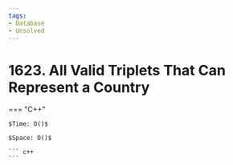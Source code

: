 ```yaml
---
tags:
- Database
- Unsolved
---
```



# 1623. All Valid Triplets That Can Represent a Country

=== "C++"

    $Time: O()$

    $Space: O()$

    ``` c++
    ```